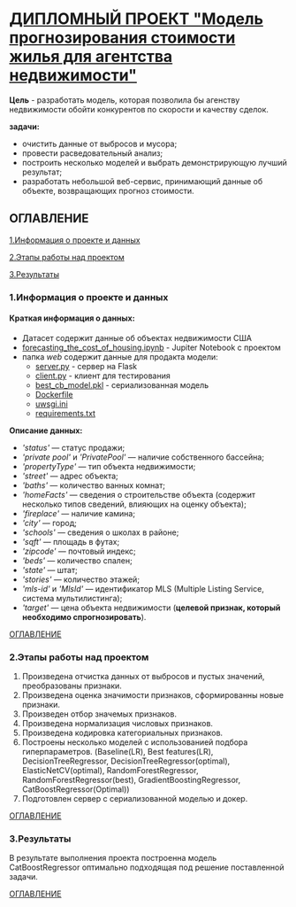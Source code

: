 # [ДИПЛОМНЫЙ ПРОЕКТ "Модель прогнозирования стоимости жилья для агентства недвижимости"](https://github.com/CheshirSml/forecasting_the_cost_of_housing/blob/main/forecasting_the_cost_of_housing.ipynb)

**Цель** - разработать модель, которая позволила бы агенству недвижимости обойти конкурентов по скорости и качеству сделок.  

**задачи:**

* очистить данные от выбросов и мусора;
* провести расведовательный анализ;
* построить несколько моделей и выбрать демонстрирующую лучший результат;
* разработать небольшой веб-сервис, принимающий данные об объекте, возвращающих прогноз стоимости.


<p><span id="TOC"></span></p>

## **ОГЛАВЛЕНИЕ**
<p> <a href="#1">1.Информация о проекте и данных</a></p>
<p> <a href="#2">2.Этапы работы над проектом</a></p>
<p> <a href="#3">3.Результаты</a></p>


### <p><span id="#1">1.Информация о проекте и данных</span></p>

#### Краткая информация о данных:

* Датасет содержит данные об объектах недвижимости США 
* [forecasting_the_cost_of_housing.ipynb](https://github.com/CheshirSml/forecasting_the_cost_of_housing/blob/main/forecasting_the_cost_of_housing.ipynb) - Jupiter Notebook с проектом
* папка *web* содержит данные для продакта модели:
    * [server.py](https://github.com/CheshirSml/forecasting_the_cost_of_housing/blob/main/web/app/server.py) - сервер на Flask 
    * [client.py](https://github.com/CheshirSml/forecasting_the_cost_of_housing/blob/main/web/test/client.py) - клиент для тестирования
    * [best_cb_model.pkl](https://github.com/CheshirSml/forecasting_the_cost_of_housing/blob/main/web/app/model/best_cb_model.pkl) - сериализованная модель
    * [Dockerfile](https://github.com/CheshirSml/forecasting_the_cost_of_housing/blob/main/web/test/Dockerfile)
    * [uwsgi.ini](https://github.com/CheshirSml/forecasting_the_cost_of_housing/blob/main/web/test/uwsgi.ini)
    * [requirements.txt](https://github.com/CheshirSml/forecasting_the_cost_of_housing/blob/main/web/test/requirements.txt)

**Описание данных:**  
* *'status'* — статус продажи;  
* *'private pool'* и *'PrivatePool'* — наличие собственного бассейна;  
* *'propertyType'* — тип объекта недвижимости;  
* *'street'* — адрес объекта;  
* *'baths'* — количество ванных комнат;  
* *'homeFacts'* — сведения о строительстве объекта (содержит несколько типов сведений, влияющих на оценку объекта);  
* *'fireplace'* — наличие камина;  
* *'city'* — город;  
* *'schools'* — сведения о школах в районе;  
* *'sqft'* — площадь в футах;  
* *'zipcode'* — почтовый индекс;  
* *'beds'* — количество спален;  
* *'state'* — штат;  
* *'stories'* — количество этажей;  
* *'mls-id'* и *'MlsId'* — идентификатор MLS (Multiple Listing Service, система мультилистинга);  
* *'target'* — цена объекта недвижимости (**целевой признак, который необходимо спрогнозировать**).

<p> <a href="#TOC">ОГЛАВЛЕНИЕ</a></p>

### <p><span id="#2">2.Этапы работы над проектом</span></p>

1. Произведена отчистка данных от выбросов и пустых значений, преобразованы признаки.
2. Произведена оценка значимости признаков, сформированны новые признаки.
3. Произведен отбор значемых признаков.
4. Произведена нормализация числовых признаков.
5. Произведена кодировка категориальных признаков.
6. Построены несколько моделей с использованией подбора гиперпараметров. (Baseline(LR), Best features(LR), DecisionTreeRegressor, DecisionTreeRegressor(optimal), ElasticNetCV(optimal), RandomForestRegressor, RandomForestRegressor(best), GradientBoostingRegressor, CatBoostRegressor(Optimal))
7. Подготовлен сервер с сериализованной моделью и докер.

<p> <a href="#TOC">ОГЛАВЛЕНИЕ</a></p>

### <p><span id="#3">3.Результаты</span></p>

В результате выполнения проекта построенна модель CatBoostRegressor оптимально подходящая под решение поставленной задачи.

<p> <a href="#TOC">ОГЛАВЛЕНИЕ</a></p>
